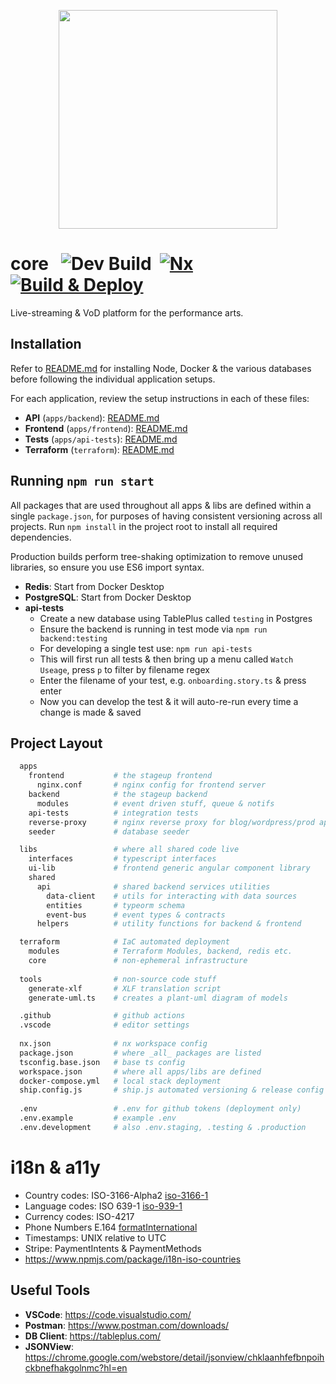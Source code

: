 <p align="center">
  <img src="https://user-images.githubusercontent.com/61694629/119231515-31434200-bb19-11eb-8aec-3f1927f3f183.jpg" width="350" >
</p>

# core &nbsp; ![Dev Build](https://github.com/StageUp/core/workflows/Build%20&%20Test/badge.svg) &nbsp;[![Nx](https://img.shields.io/badge/Maintained%20with-Nx-cc00ff.svg)](https://nx.dev/) &nbsp;[![Build & Deploy](https://github.com/StageUp/core/actions/workflows/deploy.yml/badge.svg)](https://github.com/StageUp/core/actions/workflows/deploy.yml)

Live-streaming & VoD platform for the performance arts.

## Installation

Refer to [README.md](apps/README.md) for installing Node, Docker & the various databases before following the individual application setups.

For each application, review the setup instructions in each of these files:

- **API** (`apps/backend`): [README.md](apps/backend/README.md)
- **Frontend** (`apps/frontend`): [README.md](apps/frontend/README.md)
- **Tests** (`apps/api-tests`): [README.md](apps/api-tests/README.md)
- **Terraform** (`terraform`): [README.md](terraform/README.md)

## Running `npm run start`

All packages that are used throughout all apps & libs are defined within a single `package.json`, for purposes of having consistent versioning across all projects.
Run `npm install` in the project root to install all required dependencies.

Production builds perform tree-shaking optimization to remove unused libraries, so ensure you use ES6 import syntax.

- **Redis**: Start from Docker Desktop
- **PostgreSQL**: Start from Docker Desktop
- **api-tests**
  - Create a new database using TablePlus called `testing` in Postgres
  - Ensure the backend is running in test mode via `npm run backend:testing`
  - For developing a single test use: `npm run api-tests`
  - This will first run all tests & then bring up a menu called `Watch Useage`, press `p` to filter by filename regex
  - Enter the filename of your test, e.g. `onboarding.story.ts` & press enter
  - Now you can develop the test & it will auto-re-run every time a change is made & saved

## Project Layout

```sh
  apps
    frontend           # the stageup frontend
      nginx.conf       # nginx config for frontend server
    backend            # the stageup backend
      modules          # event driven stuff, queue & notifs
    api-tests          # integration tests
    reverse-proxy      # nginx reverse proxy for blog/wordpress/prod app
    seeder             # database seeder

  libs                 # where all shared code live
    interfaces         # typescript interfaces
    ui-lib             # frontend generic angular component library
    shared
      api              # shared backend services utilities
        data-client    # utils for interacting with data sources
        entities       # typeorm schema
        event-bus      # event types & contracts
      helpers          # utility functions for backend & frontend

  terraform            # IaC automated deployment
    modules            # Terraform Modules, backend, redis etc.
    core               # non-ephemeral infrastructure
    
  tools                # non-source code stuff
    generate-xlf       # XLF translation script 
    generate-uml.ts    # creates a plant-uml diagram of models

  .github              # github actions
  .vscode              # editor settings
  
  nx.json              # nx workspace config
  package.json         # where _all_ packages are listed
  tsconfig.base.json   # base ts config
  workspace.json       # where all apps/libs are defined
  docker-compose.yml   # local stack deployment
  ship.config.js       # ship.js automated versioning & release config
  
  .env                 # .env for github tokens (deployment only)
  .env.example         # example .env
  .env.development     # also .env.staging, .testing & .production
```

# i18n & a11y

- Country codes: ISO-3166-Alpha2 [iso-3166-1](https://www.npmjs.com/package/iso-3166-1)
- Language codes: ISO 639-1 [iso-939-1](https://www.npmjs.com/package/iso-639-1)
- Currency codes: ISO-4217
- Phone Numbers E.164 [formatInternational](https://www.npmjs.com/package/libphonenumber-js)
- Timestamps: UNIX relative to UTC
- Stripe: PaymentIntents & PaymentMethods
- https://www.npmjs.com/package/i18n-iso-countries

## Useful Tools

- **VSCode**: <https://code.visualstudio.com/>
- **Postman**: <https://www.postman.com/downloads/>
- **DB Client**: <https://tableplus.com/>
- **JSONView**: <https://chrome.google.com/webstore/detail/jsonview/chklaanhfefbnpoihckbnefhakgolnmc?hl=en>
